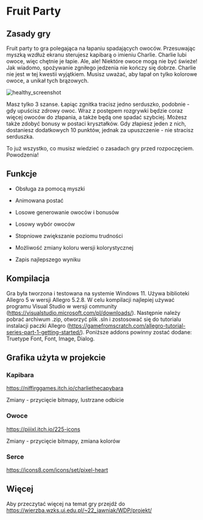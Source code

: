 # Fruit Party
## Zasady gry
Fruit party to gra polegająca na łapaniu spadających owoców. Przesuwając myszką wzdłuż ekranu sterujesz kapibarą o imieniu Charlie. Charlie lubi owoce, więc chętnie je łapie. Ale, ale! Niektóre owoce mogą nie być świeże! Jak wiadomo, spożywanie zgniłego jedzenia nie kończy się dobrze. Charlie nie jest w tej kwestii wyjątkiem. Musisz uważać, aby łapał on tylko kolorowe owoce, a unikał tych brązowych.

![healthy_screenshot](https://github.com/iustyv/fruitParty/assets/135641340/288e966a-a309-4d4c-ac8c-454e5905c0a7)
        
Masz tylko 3 szanse. Łapiąc zgnitka tracisz jedno serduszko, podobnie - gdy upuścisz zdrowy owoc. Wraz z postępem rozgrywki będzie coraz więcej owoców do złapania, a także będą one spadać szybciej. Możesz także zdobyć bonusy w postaci kryształków. Gdy złapiesz jeden z nich, dostaniesz dodatkowych 10 punktów, jednak za upuszczenie - nie stracisz serduszka.

To już wszystko, co musisz wiedzieć o zasadach gry przed rozpoczęciem. Powodzenia! 

## Funkcje
- Obsługa za pomocą myszki

- Animowana postać

- Losowe generowanie owoców i bonusów

- Losowy wybór owoców

- Stopniowe zwiększanie poziomu trudności

- Możliwość zmiany koloru wersji kolorystycznej

- Zapis najlepszego wyniku

## Kompilacja
Gra była tworzona i testowana na systemie Windows 11. Używa biblioteki Allegro 5 w wersji Allegro 5.2.8. W celu kompilacji najlepiej używać programu Visual Studio w wersji community (https://visualstudio.microsoft.com/pl/downloads/). Następnie należy pobrać archiwum .zip, otworzyć plik .sln i zostosować się do tutorialu instalacji paczki Allegro (https://gamefromscratch.com/allegro-tutorial-series-part-1-getting-started/). Poniższe addons powinny zostać dodane: Truetype Font, Font, Image, Dialog. 

## Grafika użyta w projekcie
### Kapibara

https://niffirggames.itch.io/charliethecapybara

Zmiany - przycięcie bitmapy, lustrzane odbicie
### Owoce

https://piiixl.itch.io/225-icons

Zmiany - przycięcie bitmapy, zmiana kolorów
### Serce
https://icons8.com/icons/set/pixel-heart


## Więcej

Aby przeczytać więcej na temat gry przejdź do https://wierzba.wzks.uj.edu.pl/~22_jawniak/WDP/projekt/
